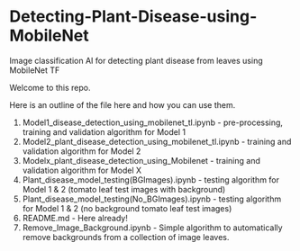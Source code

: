 # Detecting-Plant-Disease-using-MobileNet
Image classification AI for detecting plant disease from leaves using MobileNet TF

Welcome to this repo.

Here is an outline of the file here and how you can use them.

1. Model1_disease_detection_using_mobilenet_tl.ipynb - pre-processing, training and validation algorithm for Model 1
2. Model2_plant_disease_detection_using_mobilenet_tl.ipynb - training and validation algorithm for Model 2
3. Modelx_plant_disease_detection_using_Mobilenet - training and validation algorithm for Model X
4. Plant_disease_model_testing(BGImages).ipynb - testing algorithm for Model 1 & 2 (tomato leaf test images with background)
5. Plant_disease_model_testing(No_BGImages).ipynb - testing algorithm for Model 1 & 2 (no background tomato leaf test images)
6. README.md - Here already!
7. Remove_Image_Background.ipynb - Simple algorithm to automatically remove backgrounds from a collection of image leaves.


